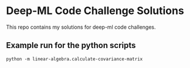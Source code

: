 # Deep-ML Code Challenge Solutions

This repo contains my solutions for deep-ml code challenges.

## Example run for the python scripts

    python -m linear-algebra.calculate-covariance-matrix

